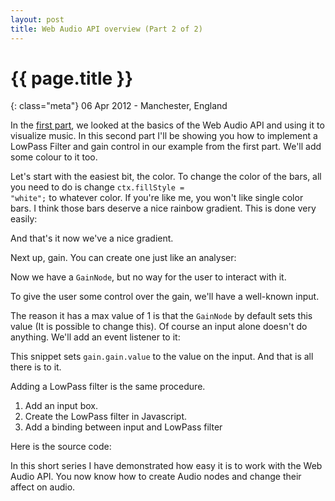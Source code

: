 ```yaml
---
layout: post
title: Web Audio API overview (Part 2 of 2)
---
```


# {{ page.title }}

{: class="meta"} 06 Apr 2012 - Manchester, England


In the [first part](/blog/2012/03/11/web-audio-api-overview-part1/), we looked at the basics of the Web Audio API and using it to visualize music.
In this second part I'll be showing you how to implement a LowPass Filter and gain control in our example from the first part.
We'll add some colour to it too.

Let's start with the easiest bit, the color.
To change the color of the bars, all you need to do is change <code>ctx.fillStyle = "white";</code> to whatever color.
If you're like me, you won't like single color bars. I think those bars deserve a nice rainbow gradient. This is done very easily:

<script src="https://gist.github.com/2015620.js?file=gradient.js">
</script>

And that's it now we've a nice gradient.

Next up, gain. You can create one just like an analyser:

<script src="https://gist.github.com/2015620.js?file=gain_create.js">
</script>

Now we have a <code>GainNode</code>, but no way for the user to interact with it.

To give the user some control over the gain, we'll have a well-known input.
<script src="https://gist.github.com/2015620.js?file=gain.html">
</script>

The reason it has a max value of 1 is that the <code>GainNode</code> by default sets this value (It is possible to change this).
Of course an input alone doesn't do anything. We'll add an event listener to it:

<script src="https://gist.github.com/2015620.js?file=gain_listener.js">
</script>

This snippet sets <code>gain.gain.value</code> to the value on the input.
And that is all there is to it.


Adding a LowPass filter is the same procedure.

1.  Add an input box.
2.  Create the LowPass filter in Javascript.
3.  Add a binding between input and LowPass filter

Here is the source code:

<script src="https://gist.github.com/2015620.js?file=filter.html">
</script>

In this short series I have demonstrated how easy it is to work with the Web Audio API. You now know how to create Audio nodes and change their affect on audio.
